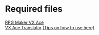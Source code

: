 # Required files

[RPG Maker VX Ace](https://store.steampowered.com/app/220700)
\
[VX Ace Translator](https://github.com/AhmedAhmedEG/VX-Ace-Translator) [(Tips on how to use here)](https://github.com/AhmedAhmedEG/VX-Ace-Translator?tab=readme-ov-file#how-to-build)